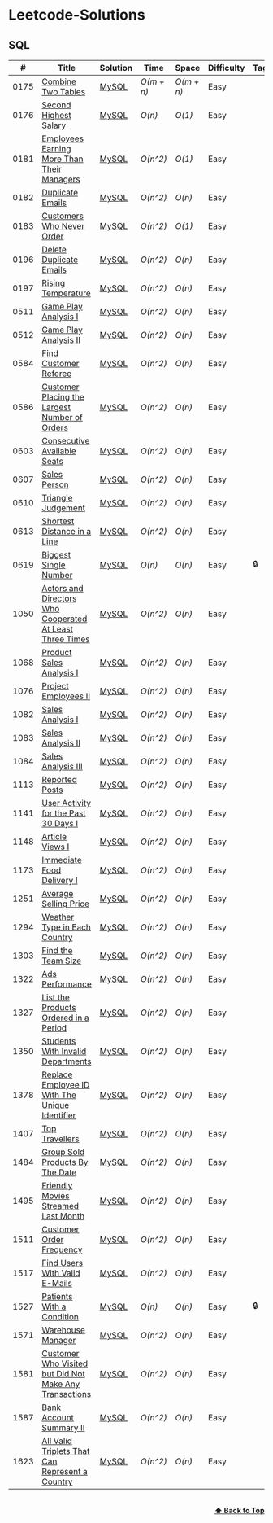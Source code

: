 # Leetcode-Solutions

## SQL
|  #  | Title           |  Solution       |  Time           | Space           | Difficulty    | Tag          | Note| 
|-----|---------------- | --------------- | --------------- | --------------- | ------------- |--------------|-----|
0175| [Combine Two Tables](https://leetcode.com/problems/combine-two-tables/) | [MySQL](./SQL/combine-two-tables.sql) | _O(m + n)_   | _O(m + n)_ | Easy     ||
0176| [Second Highest Salary](https://leetcode.com/problems/second-highest-salary/) | [MySQL](./SQL/second-highest-salary.sql) | _O(n)_ | _O(1)_ | Easy         ||
0181| [Employees Earning More Than Their Managers](https://leetcode.com/problems/employees-earning-more-than-their-managers/) | [MySQL](./SQL/employees-earning-more-than-their-managers.sql) | _O(n^2)_   | _O(1)_ | Easy     ||
0182| [Duplicate Emails](https://leetcode.com/problems/duplicate-emails/) | [MySQL](./SQL/duplicate-emails.sql) | _O(n^2)_ | _O(n)_       | Easy           ||
0183| [Customers Who Never Order](https://leetcode.com/problems/customers-who-never-order/) | [MySQL](./SQL/customers-who-never-order.sql) | _O(n^2)_ | _O(1)_       | Easy           ||
0196| [Delete Duplicate Emails](https://leetcode.com/problems/delete-duplicate-emails/) | [MySQL](./SQL/delete-duplicate-emails.sql) | _O(n^2)_ | _O(n)_ | Easy ||
0197| [Rising Temperature](https://leetcode.com/problems/rising-temperature/) | [MySQL](./SQL/rising-temperature.sql) | _O(n^2)_ | _O(n)_       | Easy    ||
0511| [Game Play Analysis I](https://leetcode.com/problems/game-play-analysis-i/) | [MySQL](./SQL/game-play-analysis-i) | _O(n^2)_ | _O(n)_       | Easy    ||
0512| [Game Play Analysis II](https://leetcode.com/problems/game-play-analysis-ii/) | [MySQL](./SQL/game-play-analysis-ii) | _O(n^2)_ | _O(n)_       | Easy    ||
0584| [Find Customer Referee](https://leetcode.com/problems/find-customer-referee/) | [MySQL](./SQL/find-customer-referee.sql) | _O(n^2)_ | _O(n)_   | Easy   ||
0586| [Customer Placing the Largest Number of Orders](https://leetcode.com/problems/customer-placing-the-largest-number-of-orders/) | [MySQL](./SQL/customer-placing-the-largest-number-of-orders.sql) | _O(n^2)_ | _O(n)_   | Easy   ||
0603| [ Consecutive Available Seats](https://leetcode.com/problems/consecutive-available-seats/) | [MySQL](./SQL/consecutive-available-seats.sql) | _O(n^2)_ | _O(n)_   | Easy   ||
0607| [Sales Person](https://leetcode.com/problems/sales-person/) | [MySQL](./SQL/sales-person.sql) | _O(n^2)_ | _O(n)_   | Easy   ||
0610| [Triangle Judgement](https://leetcode.com/problems/triangle-judgement/) | [MySQL](./SQL/triangle-judgement.sql) | _O(n^2)_ | _O(n)_   | Easy   ||
0613| [Shortest Distance in a Line](https://leetcode.com/problems/shortest-distance-in-a-line/) | [MySQL](./SQL/shortest-distance-in-a-line.sql) | _O(n^2)_ | _O(n)_   | Easy   ||
0619 | [Biggest Single Number](https://leetcode.com/problems/biggest-single-number/) | [MySQL](./SQL/biggest-single-number.sql) | _O(n)_ | _O(n)_       | Easy           |🔒||
1050| [Actors and Directors Who Cooperated At Least Three Times](https://leetcode.com/problems/actors-and-directors-who-cooperated-at-least-three-times/) | [MySQL](./SQL/actors-and-directors-who-cooperated-at-least-three-times.sql) | _O(n^2)_ | _O(n)_   | Easy   ||
1068| [Product Sales Analysis I](https://leetcode.com/problems/product-sales-analysis-i/) | [MySQL](./SQL/product-sales-analysis-i.sql) | _O(n^2)_ | _O(n)_   | Easy   ||
1076| [Project Employees II](https://leetcode.com/problems/project-employees-ii/) | [MySQL](./SQL/project-employees-ii.sql) | _O(n^2)_ | _O(n)_   | Easy   ||
1082| [ Sales Analysis I](https://leetcode.com/problems/sales-analysis-i/) | [MySQL](./SQL/sales-analysis-i.sql) | _O(n^2)_ | _O(n)_   | Easy   ||
1083| [ Sales Analysis II](https://leetcode.com/problems/sales-analysis-ii/) | [MySQL](./SQL/sales-analysis-ii.sql) | _O(n^2)_ | _O(n)_   | Easy   ||
1084| [ Sales Analysis III](https://leetcode.com/problems/sales-analysis-iii/) | [MySQL](./SQL/sales-analysis-iii.sql) | _O(n^2)_ | _O(n)_   | Easy   ||
1113| [ Reported Posts](https://leetcode.com/problems/reported-posts/) | [MySQL](./SQL/reported-posts.sql) | _O(n^2)_ | _O(n)_   | Easy   ||
1141| [ User Activity for the Past 30 Days I](https://leetcode.com/problems/user-activity-for-the-past-30-days-i/) | [MySQL](./SQL/user-activity-for-the-past-30-days-i.sql) | _O(n^2)_ | _O(n)_   | Easy   ||
1148| [Article Views I](https://leetcode.com/problems/article-views-i/) | [MySQL](./SQL/article-views-i.sql) | _O(n^2)_ | _O(n)_   | Easy   ||
1173| [Immediate Food Delivery I](https://leetcode.com/problems/immediate-food-delivery-i/) | [MySQL](./SQL/immediate-food-delivery-i.sql) | _O(n^2)_ | _O(n)_   | Easy   ||
1251| [Average Selling Price](https://leetcode.com/problems/average-selling-price/) | [MySQL](./SQL/average-selling-price.sql) | _O(n^2)_ | _O(n)_  | Easy   ||
1294| [ Weather Type in Each Country](https://leetcode.com/problems/weather-type-in-each-country/) | [MySQL](./SQL/weather-type-in-each-country.sql) | _O(n^2)_ | _O(n)_  | Easy   ||
1303| [Find the Team Size](https://leetcode.com/problems/find-the-team-size/) | [MySQL](./SQL/find-the-team-size.sql) | _O(n^2)_ | _O(n)_ | Easy   ||
1322| [Ads Performance](https://leetcode.com/problems/ads-performance/) | [MySQL](./SQL/ads-performance.sql) | _O(n^2)_ | _O(n)_ | Easy   ||
1327| [List the Products Ordered in a Period](https://leetcode.com/problems/list-the-products-ordered-in-a-period/) | [MySQL](./SQL/flist-the-products-ordered-in-a-period.sql) | _O(n^2)_ | _O(n)_       | Easy           ||
1350| [Students With Invalid Departments](https://leetcode.com/problems/students-with-invalid-departments/) | [MySQL](./SQL/students-with-invalid-departments.sql) | _O(n^2)_ | _O(n)_       | Easy           ||
1378| [Replace Employee ID With The Unique Identifier](https://leetcode.com/problems/replace-employee-id-with-the-unique-identifier/) | [MySQL](./SQL/replace-employee-id-with-the-unique-identifier.sql) | _O(n^2)_ | _O(n)_       | Easy           ||
1407| [Top Travellers](https://leetcode.com/problems/top-travellers/) | [MySQL](./SQL/top-travellers.sql) | _O(n^2)_ | _O(n)_       | Easy           ||
1484| [Group Sold Products By The Date](https://leetcode.com/problems/group-sold-products-by-the-date/) | [MySQL](./SQL/group-sold-products-by-the-date.sql) | _O(n^2)_ | _O(n)_       | Easy           ||
1495| [Friendly Movies Streamed Last Month](https://leetcode.com/problems/friendly-movies-streamed-last-month/) | [MySQL](./SQL/friendly-movies-streamed-last-month.sql) | _O(n^2)_ | _O(n)_       | Easy           ||
1511| [Customer Order Frequency](https://leetcode.com/problems/customer-order-frequency/) | [MySQL](./SQL/customer-order-frequency.sql) | _O(n^2)_ | _O(n)_       | Easy           ||
1517| [Find Users With Valid E-Mails](https://leetcode.com/problems/find-users-with-valid-e-mails/) | [MySQL](./SQL/find-users-with-valid-e-mails.sql) | _O(n^2)_ | _O(n)_       | Easy           ||
1527 | [Patients With a Condition](https://leetcode.com/problems/patients-with-a-condition/) | [MySQL](./SQL/patients-with-a-condition.sql) | _O(n)_ | _O(n)_       | Easy           |🔒| Regex |
1571| [Warehouse Manager](https://leetcode.com/problems/warehouse-manager/) | [MySQL](./SQL/warehouse-manager.sql) | _O(n^2)_ | _O(n)_       | Easy           ||
1581| [Customer Who Visited but Did Not Make Any Transactions](https://leetcode.com/problems/customer-who-visited-but-did-not-make-any-transactions/) | [MySQL](./SQL/customer-who-visited-but-did-not-make-any-transactions.sql) | _O(n^2)_ | _O(n)_       | Easy           ||
1587| [Bank Account Summary II](https://leetcode.com/problems/bank-account-summary-ii/) | [MySQL](./SQL/bank-account-summary-ii.sql) | _O(n^2)_ | _O(n)_   | Easy           ||
1623| [All Valid Triplets That Can Represent a Country](https://leetcode.com/problems/all-valid-triplets-that-can-represent-a-country/) | [MySQL](./SQL/all-valid-triplets-that-can-represent-a-country.sql) | _O(n^2)_ | _O(n)_       | Easy           ||


<br/>
<div align="right">
    <b><a href="#SQL">⬆️ Back to Top</a></b>
</div>
<br/>
